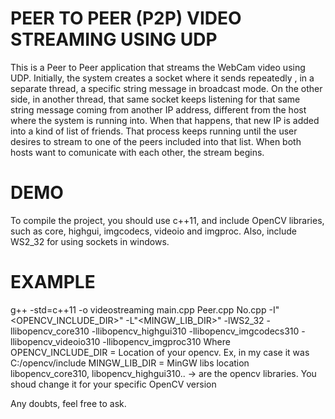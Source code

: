 # PEER TO PEER (P2P) VIDEO STREAMING USING UDP

This is a Peer to Peer application that streams the WebCam video using UDP.
Initially, the system creates a socket where it sends repeatedly , in a separate thread, a specific string message in broadcast mode. On the other side, in another thread, that same socket keeps listening for that same string message coming from another IP address, different from the host where the system is running into.
When that happens, that new IP is added into a kind of list of friends.
That process keeps running until the user desires to stream to one of the peers included into that list.
When both hosts want to comunicate with each other, the stream begins.

# DEMO
To compile the project, you should use c++11, and include OpenCV libraries, such as core, highgui, imgcodecs, videoio and imgproc. Also, include WS2_32 for using sockets in windows.

# EXAMPLE
g++ -std=c++11 -o videostreaming main.cpp Peer.cpp No.cpp -I"<OPENCV_INCLUDE_DIR>" -L"<MINGW_LIB_DIR>" -lWS2_32 -llibopencv_core310 -llibopencv_highgui310 -llibopencv_imgcodecs310 -llibopencv_videoio310 -llibopencv_imgproc310
Where OPENCV_INCLUDE_DIR = Location of your opencv. Ex, in my case it was C:/opencv/include
MINGW_LIB_DIR = MinGW libs location
libopencv_core310, libopencv_highgui310.. -> are the opencv libraries. You shoud change it for your specific OpenCV version

Any doubts, feel free to ask.
